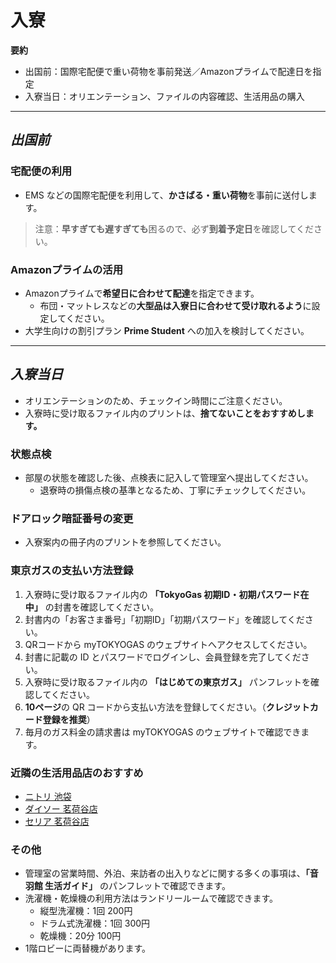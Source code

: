 # 入寮

**要約**
- 出国前：国際宅配便で重い荷物を事前発送／Amazonプライムで配達日を指定
- 入寮当日：オリエンテーション、ファイルの内容確認、生活用品の購入

---

## *出国前*

### 宅配便の利用
- EMS などの国際宅配便を利用して、**かさばる・重い荷物**を事前に送付します。
> 注意：**早すぎても遅すぎても**困るので、必ず**到着予定日**を確認してください。  

### Amazonプライムの活用
- Amazonプライムで**希望日に合わせて配達**を指定できます。
    - 布団・マットレスなどの**大型品は入寮日に合わせて受け取れるよう**に設定してください。
- 大学生向けの割引プラン **Prime Student** への加入を検討してください。

---

## *入寮当日*
- オリエンテーションのため、チェックイン時間にご注意ください。     
- 入寮時に受け取るファイル内のプリントは、**捨てないことをおすすめします。**

### 状態点検
- 部屋の状態を確認した後、点検表に記入して管理室へ提出してください。
    - 退寮時の損傷点検の基準となるため、丁寧にチェックしてください。

### ドアロック暗証番号の変更
- 入寮案内の冊子内のプリントを参照してください。

### 東京ガスの支払い方法登録
1. 入寮時に受け取るファイル内の **「TokyoGas 初期ID・初期パスワード在中」** の封書を確認してください。
2. 封書内の「お客さま番号」「初期ID」「初期パスワード」を確認してください。 
3. QRコードから myTOKYOGAS のウェブサイトへアクセスしてください。
4. 封書に記載の ID とパスワードでログインし、会員登録を完了してください。
5. 入寮時に受け取るファイル内の **「はじめての東京ガス」** パンフレットを確認してください。
6. **10ページ**の QR コードから支払い方法を登録してください。（**クレジットカード登録を推奨**）
7. 毎月のガス料金の請求書は myTOKYOGAS のウェブサイトで確認できます。

### 近隣の生活用品店のおすすめ
- [ニトリ 池袋](https://share.google/pkGb443j47hv1OMRi)
- [ダイソー 茗荷谷店](https://share.google/pojAC9CFsJpoAbgSb)
- [セリア 茗荷谷店](https://share.google/KxwuRWMuIhR6qfw74)

### その他
- 管理室の営業時間、外泊、来訪者の出入りなどに関する多くの事項は、**「音羽館 生活ガイド」** のパンフレットで確認できます。
- 洗濯機・乾燥機の利用方法はランドリールームで確認できます。
    - 縦型洗濯機：1回 200円
    - ドラム式洗濯機：1回 300円
    - 乾燥機：20分 100円
- 1階ロビーに両替機があります。

